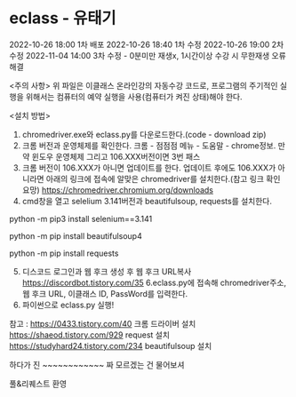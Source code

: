 # eclass - 유태기
2022-10-26 18:00 1차 배포
2022-10-26 18:40 1차 수정
2022-10-26 19:00 2차 수정
2022-11-04 14:00 3차 수정 - 0분미만 재생x, 1시간이상 수강 시 무한재생 오류 해결

<주의 사항>
위 파일은 이클래스 온라인강의 자동수강 코드로, 프로그램의 주기적인 실행을 위해서는 컴퓨터의 예약 실행을 사용(컴퓨터가 켜진 상태)해야 한다.

<설치 방법>
1. chromedriver.exe와 eclass.py를 다운로드한다.(code - download zip)
2. 크롬 버전과 운영체제를 확인한다. 크롬 - 점점점 메뉴 - 도움말 - chrome정보. 만약 윈도우 운영체제 그리고 106.XXX버전이면 3번 패스
3. 크롬 버전이 106.XXX가 아니면 업데이트를 한다. 업데이트 후에도 106.XXX가 아니라면 아래의 링크에 접속에 알맞은 chromedriver를 설치한다.(참고 링크 확인 요망)
  https://chromedriver.chromium.org/downloads
4. cmd창을 열고 selelium 3.141버전과 beautifulsoup, requests를 설치한다.

  python -m pip3 install selenium==3.141
  
  python -m pip install beautifulsoup4 
  
  python -m pip install requests
  
5. 디스코드 로그인과 웹 후크 생성 후 웹 후크 URL복사
  https://discordbot.tistory.com/35
6.eclass.py에 접속해 chromedriver주소, 웹 후크 URL, 이클래스 ID, PassWord를 입력한다.
7. 파이썬으로 eclass.py 실행!
  
  참고 :
  https://0433.tistory.com/40
  크롬 드라이버 설치
  https://shaeod.tistory.com/929
  request 설치
  https://studyhard24.tistory.com/234
  beautifulsoup 설치
  
  하다가 진 ~~~~~~~~~~~~ 짜 모르겠는 건 물어보셔
  
  
  풀&리퀘스트 환영
